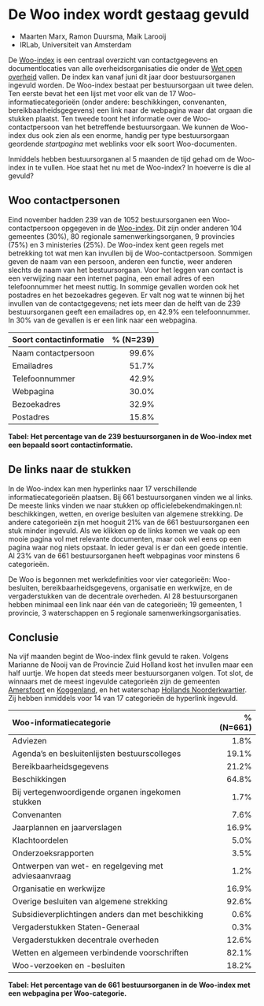 # De Woo index wordt gestaag gevuld

* Maarten Marx, Ramon Duursma, Maik Larooij
* IRLab, Universiteit van Amsterdam

De [Woo-index](https://organisaties.overheid.nl/woo) is een centraal overzicht van contactgegevens en documentlocaties van alle overheidsorganisaties die onder de [Wet open overheid](https://wetten.overheid.nl/BWBR0045754/2023-02-18/0) vallen. De index kan vanaf juni dit jaar door bestuursorganen ingevuld worden. <!--https://www.open-overheid.nl/actueel/nieuws/2023/6/2/start-actieve-openbaarmaking--> De Woo-index bestaat per bestuursorgaan uit twee delen. Ten eerste bevat het een lijst met voor elk van de 17 Woo-informatiecategorieën (onder andere: beschikkingen, convenanten, bereikbaarheidsgegevens) een link naar de  webpagina waar dat orgaan die stukken plaatst. Ten tweede toont het informatie over de Woo-contactpersoon van het betreffende bestuursorgaan. We kunnen de Woo-index dus ook zien als een enorme, handig per type bestuursorgaan geordende *startpagina* met weblinks voor elk soort Woo-documenten. 

Inmiddels hebben bestuursorganen al 5 maanden de tijd gehad om de Woo-index in te vullen. Hoe staat het nu met de Woo-index? In hoeverre is die al gevuld?

## Woo contactpersonen

<!-- http://localhost:8888/notebooks/WooIR/wobir/Projects/ACOI_2023/Bereikbaarheid_Ramon/WooIndexStukjeOd.ipynb -->

Eind november hadden 239 van de 1052 bestuursorganen een Woo-contactpersoon opgegeven in de [Woo-index](https://organisaties.overheid.nl/woo). Dit zijn onder anderen 104 gemeentes (30%), 80 regionale samenwerkingsorganen, 9 provincies (75%) en 3 ministeries (25%). De Woo-index kent geen regels met betrekking tot wat men kan invullen bij de Woo-contactpersoon. Sommigen geven de naam van een persoon, anderen een functie, weer anderen slechts de naam van het bestuursorgaan. Voor het leggen van contact is een verwijzing naar een internet pagina, een email adres of een telefoonnummer het meest nuttig. In sommige gevallen worden ook het postadres en het bezoekadres gegeven. Er valt nog wat te winnen bij het invullen van de contactgegevens; net iets meer dan de helft van de 239 bestuursorganen geeft een emailadres op, en 42.9% een telefoonnummer. In 30% van de gevallen is er een link naar een webpagina.

| Soort contactinformatie | % (N=239) |
|:------------------------|----------:|
| Naam contactpersoon               |      99.6% |
| Emailadres | 51.7% |
| Telefoonnummer | 42.9% |
| Webpagina | 30.0% |
| Bezoekadres | 32.9% |
| Postadres | 15.8% |

**Tabel: Het percentage van de 239 bestuursorganen in de Woo-index met een bepaald soort contactinformatie.**

## De links naar de stukken

In de Woo-index kan men hyperlinks naar 17 verschillende informatiecategorieën plaatsen. Bij 661 bestuursorganen vinden we al links. De meeste links vinden we naar stukken op officielebekendmakingen.nl: beschikkingen, wetten, en overige besluiten van algemene strekking. De andere categorieën zijn met hooguit 21% van de 661 bestuursorganen een stuk minder ingevuld. Als we klikken op de links komen we vaak op een mooie pagina vol met relevante documenten, maar ook wel eens op een pagina waar nog niets opstaat. In ieder geval is er dan een goede intentie. Al 23% van de 661 bestuursorganen heeft webpaginas voor minstens 6 categorieën.

De Woo is begonnen met werkdefinities voor vier categorieën: Woo-besluiten, bereikbaarheidsgegevens, organisatie en werkwijze, en de vergaderstukken van de decentrale overheden. <!-- https://www.open-overheid.nl/actueel/nieuws/2023/7/20/eerste-werkdefinities-informatiecategorieen-wet-open-overheid-woo-vastgesteld--> Al 28 bestuursorganen hebben minimaal een link naar één van de categorieën; 19 gemeenten, 1 provincie, 3 waterschappen en 5 regionale samenwerkingsorganisaties.

## Conclusie

Na vijf maanden begint de Woo-index flink gevuld te raken. Volgens Marianne de Nooij van de Provincie Zuid Holland kost het invullen maar een half uurtje. We hopen dat steeds meer bestuursorganen volgen. Tot slot, de winnaars met de meest ingevulde categorieën zijn de gemeenten [Amersfoort](https://organisaties.overheid.nl/woo/35134/Gemeente_Amersfoort#locaties-woo-documenten) en [Koggenland](https://organisaties.overheid.nl/woo/22332/Gemeente_Koggenland#locaties-woo-documenten), en het waterschap [Hollands Noorderkwartier](https://organisaties.overheid.nl/woo/21145/Hoogheemraadschap_Hollands_Noorderkwartier#locaties-woo-documenten). Zij hebben inmiddels voor 14 van 17 categorieën de hyperlink ingevuld.

|                           Woo-informatiecategorie                           |    % (N=661) |
|:-----------------------------------------------------|-----:|
| Adviezen                                             |  1.8% |
| Agenda’s en besluitenlijsten bestuurscolleges        | 19.1% |
| Bereikbaarheidsgegevens                              | 21.2% |
| Beschikkingen                                        | 64.8% |
| Bij vertegenwoordigende organen ingekomen stukken    |  1.7% |
| Convenanten                                          |  7.6% |
| Jaarplannen en jaarverslagen                         | 16.9% |
| Klachtoordelen                                       |  5.0%   |
| Onderzoeksrapporten                                  |  3.5% |
| Ontwerpen van wet- en regelgeving met adviesaanvraag |  1.2% |
| Organisatie en werkwijze                             | 16.9% |
| Overige besluiten van algemene strekking             | 92.6% |
| Subsidieverplichtingen anders dan met beschikking    |  0.6% |
| Vergaderstukken Staten-Generaal                      |  0.3% |
| Vergaderstukken decentrale overheden                 | 12.6% |
| Wetten en algemeen verbindende voorschriften         | 82.1% |
| Woo-verzoeken en -besluiten                          | 18.2% |

**Tabel: Het percentage van de 661 bestuursorganen in de Woo-index met een webpagina per Woo-categorie.**
